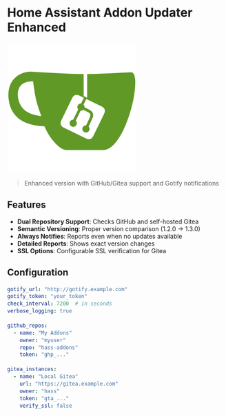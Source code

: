 # Home Assistant Addon Updater Enhanced

![Addon Icon](icon.png)

> Enhanced version with GitHub/Gitea support and Gotify notifications

## Features

- **Dual Repository Support**: Checks GitHub and self-hosted Gitea
- **Semantic Versioning**: Proper version comparison (1.2.0 → 1.3.0)
- **Always Notifies**: Reports even when no updates available
- **Detailed Reports**: Shows exact version changes
- **SSL Options**: Configurable SSL verification for Gitea

## Configuration

```yaml
gotify_url: "http://gotify.example.com"
gotify_token: "your_token"
check_interval: 7200  # in seconds
verbose_logging: true

github_repos:
  - name: "My Addons"
    owner: "myuser"
    repo: "hass-addons"
    token: "ghp_..."

gitea_instances:
  - name: "Local Gitea"
    url: "https://gitea.example.com"
    owner: "hass"
    token: "gta_..."
    verify_ssl: false
